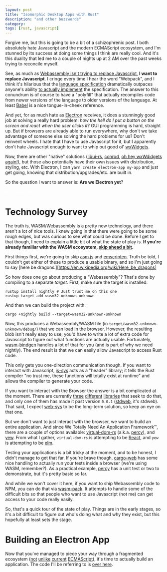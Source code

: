 ```yaml
---
layout: post
title: "Isomorphic Desktop Apps with Rust"
description: "and other buzzwords"
category: 
tags: [rust, javascript]
---
```


Forgive me, but this is going to be a bit of a schizophrenic post. I both absolutely hate Javascript
and the modern ECMAScript ecosystem, and I'm stunned by its success at doing some things I think
are really cool. And it's this duality that led me to a couple of nights up at 2 AM over the past
weeks trying to reconcile myself.

See, as much as [Webassembly isn't trying to replace Javascript](https://webassembly.org/docs/faq/#is-webassembly-trying-to-replace-javascript),
**I want to replace Javascript**. I cringe every time I hear the word "Webpack",
and I think it's hilarious that the [language specification](https://ecma-international.org/publications/standards/Ecma-402.htm)
dramatically outpaces anyone's ability [to actually implement](https://kangax.github.io/compat-table/es2016plus/)
the specification. The answer to this conundrum is of course to have a "polyfill" that actually recompiles
code from newer versions of the language to older versions of the language. At least
[Babel][babel] is a nice tongue-in-cheek reference.

And yet, for as much hate as [Electron][electron] receives, it does a stunningly good job at solving
a really hard problem: *how the hell do I put a button on the screen and react when the user clicks it*?
GUI programming is hard, straight up. But if browsers are already able to run everywhere, why don't
we take advantage of someone else solving the hard problems for us? Don't reinvent wheels. I hate
that I have to use Javascript for it, but I apparently don't hate Javascript enough to want to
whip out good ol' [wxWidgets][wxwidgets].

Now, there are other "native" solutions ([libui-rs][libui-rs], [conrod][conrod], [oh hey wxWdidgets again!][wxRust]),
but those also potentially have their own issues with distribution, styling, etc.
With Electron, I can `yarn create electron-app my-app` and just get going, knowing that distribution/upgrades/etc.
are built in.

So the question I want to answer is: **Are we Electron yet**?

<span style="color:white;">No. No we are not.</span>

# Technology Survey

The truth is, WASM/Webassembly is a pretty new technology, and there aren't a lot of nice tools. I knew going in
that there were going to be some rough edges, but was curious to see what could be done. Before I get to that
though, I need to explain a little bit of what the state of play is. **If you're already familiar with the WASM ecosystem,
[skip ahead a bit](#building-an-electron-app).**

First things first, we're going to skip [asm.js][asm.js] and [emscripten][emscripten]. Truth be told, I couldn't
get either of these to produce a usable binary, and so I'm just going to say [here be dragons.][https://en.wikipedia.org/wiki/Here_be_dragons]

So how does one go about producing a "Webassembly"? That's done by compiling to a separate *target*.
First, make sure the target is installed:

```
rustup install nightly # Just trust me on this one
rustup target add wasm32-unknown-unknown
```

And then we can build the project with:

```
cargo +nightly build --target=wasm32-unknown-unknown
```

Now, this produces a Webassembly/WASM file (in `target/wasm32-unknown-unknown/debug/`) that we can load in the
browser. However, the resulting blob isn't really easy to use; you'd have to write a lot of extra code
for Javascript to figure out what functions are actually usable. Fortunately, [wasm-bindgen][wasm-bindgen]
handles a lot of that for you (and is part of why we need nightly). The end result is that we can
easily allow Javascript to access Rust code.

This only gets you one-direction communication though. If you want to interact with Javascript,
[js-sys][js-sys] acts as a "header" library; it tells the Rust compiler "no trust me, these functions
will totally exist at runtime" and allows the compiler to generate your code.

If you want to interact with the Browser the answer is a bit complicated at the moment.
There are currently [three][stdweb] [different][percy-webapis] [libraries][web-sys]
that seek to do that, and only one of them has made it past version `0.0.1` ([stdweb][stdweb], it's stdweb).
That said, I expect [web-sys][web-sys] to be the long-term solution, so keep an eye on that one.

But we don't want to just interact with the browser, we want to build an entire application.
And since We Totally Need An Application Framework™, there are a couple of options available:
[virtual-dom-rs][virtual-dom-rs] (a.k.a. [percy][percy]), and [yew][yew]. From what I gather,
`virtual-dom-rs` is attempting to be [React][react], and `yew` is attempting to be [elm][elm].

Testing your applications is a bit tricky at the moment, and to be honest, I didn't manage to get that far.
If you're brave though, [cargo-web][cargo-web] has some nice handling to actually run your tests
inside a browser (we're using WASM, remember?). As a practical example, [percy][percy-test] has
a unit test or two to demonstrate, but it's pretty basic so far.

And while we won't cover it here, if you want to ship Webassembly code to NPM, you can do that
via [wasm-pack][wasm-pack]. It attempts to handle some of the difficult bits so that people who want
to use Javascript (not me) can get access to your code really easily.

So, that's a quick tour of the state of play. Things are in the early stages, so it's a bit difficult
to figure out who's doing what and why they exist, but this hopefully at least sets the stage.

# Building an Electron App

Now that you've managed to piece your way through a fragmented ecosystem ([not][gulpjs] [unlike][typescript]
[current][vuejs] [ECMAScript](https://benmccormick.org/2015/09/14/es5-es6-es2016-es-next-whats-going-on-with-javascript-versioning/)),
it's time to actually build an application. The code I'll be referring to is
[over here](https://github.com/bspeice/isomorphic_rust).

[wxwidgets]: https://wxwidgets.org/
[libui-rs]: https://github.com/LeoTindall/libui-rs/
[electron]: https://electronjs.org/
[babel]: https://github.com/babel/babel
[conrod]: https://github.com/PistonDevelopers/conrod
[wxRust]: https://github.com/kenz-gelsoft/wxRust
[wasm-bindgen]: https://github.com/rustwasm/wasm-bindgen
[js-sys]: https://crates.io/crates/js-sys
[percy-webapis]: https://crates.io/crates/percy-webapis
[stdweb]: https://crates.io/crates/stdweb
[web-sys]: https://crates.io/crates/web-sys
[percy]: https://chinedufn.github.io/percy/
[virtual-dom-rs]: https://crates.io/crates/virtual-dom-rs
[yew]: https://github.com/DenisKolodin/yew
[react]: https://reactjs.org/
[elm]: http://elm-lang.org/
[wasm-pack]: https://github.com/rustwasm/wasm-pack
[cargo-web]: https://github.com/koute/cargo-web
[percy-test]: https://github.com/chinedufn/percy/tree/master/examples/unit-testing-components
[asm.js]: http://asmjs.org/
[emscripten]: https://kripken.github.io/emscripten-site/
[gulpjs]: https://gulpjs.com/
[typescript]: https://www.typescriptlang.org/
[vuejs]: https://vuejs.org/